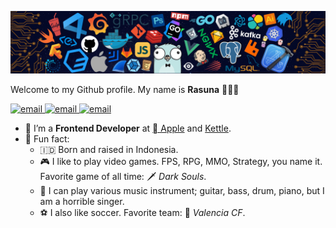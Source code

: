 ![](/assets/header.png)

Welcome to my Github profile. My name is **Rasuna** 👨🏻‍💻

<p>
  <a href="mailto:rasuna.khatami@wearekettle.com">
    <img src="https://img.shields.io/badge/Email-D14836?style=flat-square&logo=gmail&logoColor=white" alt="email" />
  </a>
  <a href="https://twitter.com/rasunabaker">
    <img src="https://img.shields.io/badge/Twitter-1DA1F2?style=flat-square&logo=twitter&logoColor=white" alt="email" />
  </a>
  <a href="https://linkedin.com/in/rasuna">
    <img src="https://img.shields.io/badge/Linkedin-0077B5?style=flat-square&logo=linkedin&logoColor=white" alt="email" />
  </a>
</p>

- 💼 I’m a **Frontend Developer** at [ Apple](https://apple.com) and [Kettle](https://github.com/kettle).
- 🤪 Fun fact:
  - 🇮🇩 Born and raised in Indonesia.
  - 🎮 I like to play video games. FPS, RPG, MMO, Strategy, you name it. Favorite game of all time: 🗡 _Dark Souls_.
  - 🎸 I can play various music instrument; guitar, bass, drum, piano, but I am a horrible singer.
  - ⚽️ I also like soccer. Favorite team: 🦇 _Valencia CF_.
